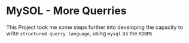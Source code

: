 # MySOL - More Querries
This Project took me some steps further into developing the capacity to write `structured querry language`, using `mysql` as the `RDBMS`